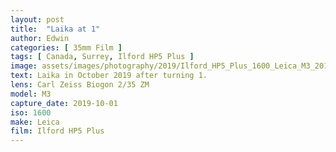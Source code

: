 ```yaml
---
layout: post
title:  "Laika at 1"
author: Edwin
categories: [ 35mm Film ]
tags: [ Canada, Surrey, Ilford HP5 Plus ]
image: assets/images/photography/2019/Ilford_HP5_Plus_1600_Leica_M3_2019_10_01_30.jpg
text: Laika in October 2019 after turning 1.
lens: Carl Zeiss Biogon 2/35 ZM
model: M3
capture_date: 2019-10-01
iso: 1600
make: Leica
film: Ilford HP5 Plus
---
```


